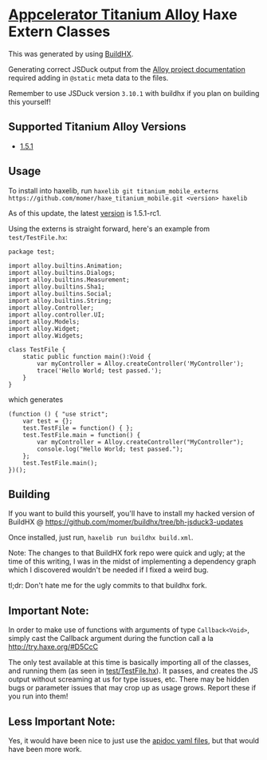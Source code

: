 # [Appcelerator Titanium Alloy](http://www.appcelerator.com/titanium/) Haxe Extern Classes

This was generated by using [BuildHX](https://github.com/jgranick/buildhx).

Generating correct JSDuck output from the [Alloy project documentation](https://github.com/appcelerator/alloy/tree/master/docs) required adding in `@static` meta data to the files.

Remember to use JSDuck version `3.10.1` with buildhx if you plan on building this yourself!

## Supported Titanium Alloy Versions
- [1.5.1](https://github.com/appcelerator/alloy/releases/tag/1.5.1)

## Usage
To install into haxelib, run `haxelib git titanium_mobile_externs https://github.com/momer/haxe_titanium_mobile.git <version> haxelib`

As of this update, the latest [version](https://github.com/momer/haxe_titanium_alloy/releases) is 1.5.1-rc1.

Using the externs is straight forward, here's an example from `test/TestFile.hx`:

	package test;

	import alloy.builtins.Animation;
	import alloy.builtins.Dialogs;
	import alloy.builtins.Measurement;
	import alloy.builtins.Sha1;
	import alloy.builtins.Social;
	import alloy.builtins.String;
	import alloy.Controller;
	import alloy.controller.UI;
	import alloy.Models;
	import alloy.Widget;
	import alloy.Widgets;

	class TestFile {
		static public function main():Void {
			var myController = Alloy.createController('MyController');
			trace('Hello World; test passed.');
		}
	}

which generates

	(function () { "use strict";
		var test = {};
		test.TestFile = function() { };
		test.TestFile.main = function() {
			var myController = Alloy.createController("MyController");
			console.log("Hello World; test passed.");
		};
		test.TestFile.main();
	})();

## Building
If you want to build this yourself, you'll have to install my hacked version of BuildHX @ https://github.com/momer/buildhx/tree/bh-jsduck3-updates

Once installed, just run, `haxelib run buildhx build.xml`.

Note: The changes to that BuildHX fork repo were quick and ugly; at the time of this writing, I was in the midst of implementing a dependency graph which I discovered wouldn't be needed if I fixed a weird bug.

tl;dr: Don't hate me for the ugly commits to that buildhx fork.

## Important Note:
In order to make use of functions with arguments of type `Callback<Void>`, simply cast the Callback argument during the function call a la http://try.haxe.org/#D5CcC

The only test available at this time is basically importing all of the classes, and running them (as seen in [test/TestFile.hx](https://github.com/momer/haxe_titanium_alloy/blob/master/test/test/TestFile.hx)). It passes, and creates the JS output without screaming at us for type issues, etc. There may be hidden bugs or parameter issues that may crop up as usage grows. Report these if you run into them!

## Less Important Note:
Yes, it would have been nice to just use the [apidoc yaml files](https://github.com/appcelerator/titanium_mobile/tree/master/apidoc/Titanium), but that would have been more work.
